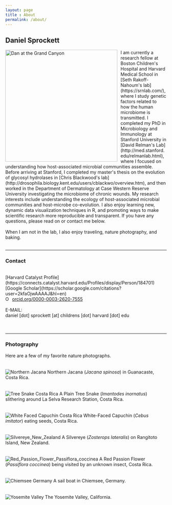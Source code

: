 ```yaml
---
layout: page
title : About
permalink: /about/
---
```


<h2>Daniel Sprockett</h2>

<img src="/images/Dan_at_Grand_Canyon.jpg" alt="Dan at the Grand Canyon" style="float: left; margin-right: 10px;" height="350"/>
I am currently a research fellow at Boston Children's Hospital and Harvard Medical School in [Seth Rakoff-Nahoum's lab](https://srnlab.com/), where I study genetic factors related to how the human microbiome is transmitted. I completed my PhD in Microbiology and Immunology at Stanford University in [David Relman's Lab](http://med.stanford.edu/relmanlab.html), where I focused on understanding how host-associated microbial communities assemble.  Before arriving at Stanford, I completed my master's thesis on the evolution of glycosyl hydrolases in [Chris Blackwood's lab](http://drosophila.biology.kent.edu/users/cblackwo/overview.htm), and then worked in the Department of Dermatology at Case Western Reserve University investigating the microbiome of chronic wounds. My research interests include understanding the ecology of host-associated microbial communities and host-microbe co-evolution. I also enjoy learning new, dynamic data visualization techniques in R, and promoting ways to make scientific research more reproducible and transparent.  If you have any questions, please read on or contact me below.<br>
<br>
When I am not in the lab, I also enjoy traveling, nature photography, and baking.<br>
<br>

***

<h3>Contact</h3>
<br>
[Harvard Catalyst Profile](https://connects.catalyst.harvard.edu/Profiles/display/Person/184701) <br>
[Google Scholar](https://scholar.google.com/citations?user=2kfaOjwAAAAJ&hl=en) <br>
<div itemscope itemtype="https://schema.org/Person"><a itemprop="sameAs" content="https://orcid.org/0000-0003-2620-7555" href="https://orcid.org/0000-0003-2620-7555" target="orcid.widget" rel="noopener noreferrer" style="vertical-align:top;"><img src="https://orcid.org/sites/default/files/images/orcid_16x16.png" style="width:1em;margin-right:.5em;" alt="ORCID iD icon">orcid.org/0000-0003-2620-7555</a></div>
<br>
E-MAIL: <br>
daniel [dot] sprockett [at] childrens [dot] harvard [dot] edu <br>
<br>
<br>

***

<h3>Photography</h3>

Here are a few of my favorite nature photographs.<br>
<br>
<br>
<img src="/images/Northern_Jacana.jpg" alt="Northern Jacana"/>
Northern Jacana (*Jacana spinosa*) in Guanacaste, Costa Rica.<br>
<br>
<br>
<img src="/images/Tree_Snake.jpg" alt="Tree Snake Costa Rica"/>
A Plain Tree Snake (*Imantodes inornatus*) slithering around La Selva Research Station, Costa Rica.<br>
<br>
<br>
<img src="/images/White_Faced_Capuchin.jpg" alt="White Faced Capuchin Costa Rica"/>
White-Faced Capuchin (*Cebus imitator*) eating seeds, Costa Rica. <br>
<br>
<br>
<img src="/images/Silvereye_New_Zealand.jpg" alt="Silvereye_New_Zealand"/>
A Silvereye (*Zosterops lateralis*) on Rangitoto Island, New Zealand. <br>
<br>
<br>
<img src="/images/Red_Passion_Flower_Passiflora_coccinea.jpg" alt="Red_Passion_Flower_Passiflora_coccinea"/>
A Red Passion Flower (*Passiflora coccinea*) being visited by an unknown insect, Costa Rica. <br>
<br>
<br>
<img src="/images/Chiemsee_Germany.jpg" alt="Chiemsee Germany"/>
A sail boat in Chiemsee, Germany.<br>
<br>
<br>
<img src="/images/Yosemite_Valley.jpg" alt="Yosemite Valley"/>
The Yosemite Valley, California.<br>
<br>
<br>
